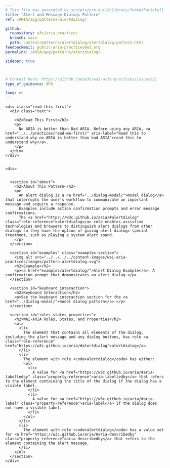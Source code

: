 ```yaml
---
# This file was generated by scripts/pre-build/library/formatForJekyll.js
title: "Alert and Message Dialogs Pattern"
ref: /ARIA/apg/patterns/alertdialog/

github:
  repository: w3c/aria-practices
  branch: main
  path: content/patterns/alertdialog/alertdialog-pattern.html
feedbackmail: public-aria-practices@w3.org
permalink: /ARIA/apg/patterns/alertdialog/

sidebar: true



# Context here: https://github.com/w3c/wai-aria-practices/issues/31
type_of_guidance: APG

lang: en
---
```

<meta charset="UTF-8" />
<meta content="width=device-width, initial-scale=1.0" name="viewport" />
<title>Alert and Message Dialogs Pattern</title>

<script src="../../../../content-assets/wai-aria-practices/shared/js/highlight.pack.js"></script>
<script src="../../../../content-assets/wai-aria-practices/shared/js/app.js"></script>


<link 
  rel="stylesheet"
  href="{{ '/content-assets/wai-aria-practices/styles.css' | relative_url }}"
>
<!-- Code highlighting styles -->
<link 
  rel="stylesheet"
  href="{{ '/content-assets/wai-aria-practices/shared/css/github.css' | relative_url }}"
>

<script>
const addBodyClass = undefined;
const enableSidebar = true;
if (addBodyClass) document.body.classList.add(addBodyClass);
if (enableSidebar) document.body.classList.add('has-sidebar');
</script>
    

<script>
    const parentPage = window.location.pathname.match(
      /\/(patterns|practices|about)\//
    )?.[1];
    if (parentPage) {
      const parentHref = 'a[href*="' + parentPage + '"]';
      document.querySelector(parentHref).classList.add('active');
    }
  </script>
<div>

    
    <div class="read-this-first">
      <div class="text">
        
        <h2>Read This First</h2>
        <p>
          No ARIA is better than Bad ARIA. Before using any ARIA, <a href="../../practices/read-me-first/" aria-label="Read this to understand why no ARIA is better than bad ARIA">read this to understand why</a>.
        </p>
      </div>
    </div>
  
    
    <div>
      

      <section id="about">
        <h2>About This Pattern</h2>
        <p>
          An alert dialog is a <a href="../dialog-modal/">modal dialog</a> that interrupts the user's workflow to communicate an important message and acquire a response.
          Examples include action confirmation prompts and error message confirmations.
          The <a href="https://w3c.github.io/aria/#alertdialog" class="role-reference">alertdialog</a> role enables assistive technologies and browsers to distinguish alert dialogs from other dialogs so they have the option of giving alert dialogs special treatment, such as playing a system alert sound.
        </p>
      </section>

      <section id="examples" class="examples-section">
        <img alt src="../../../../content-images/wai-aria-practices/images/pattern-alertdialog.svg">
        <h2>Example</h2>
        <p><a href="examples/alertdialog/">Alert Dialog Example</a>: A confirmation prompt that demonstrates an alert dialog.</p>
      </section>

      <section id="keyboard_interaction">
        <h2>Keyboard Interaction</h2>
        <p>See the keyboard interaction section for the <a href="../dialog-modal/">modal dialog pattern</a>.</p>
      </section>

      <section id="roles_states_properties">
        <h2>WAI-ARIA Roles, States, and Properties</h2>
        <ul>
          <li>
            The element that contains all elements of the dialog, including the alert message and any dialog buttons, has role <a class="role-reference" href="https://w3c.github.io/aria/#alertdialog">alertdialog</a>.
          </li>
          <li>
            The element with role <code>alertdialog</code> has either:
            <ul>
              <li>
                A value for <a href="https://w3c.github.io/aria/#aria-labelledby" class="property-reference">aria-labelledby</a> that refers to the element containing the title of the dialog if the dialog has a visible label.
              </li>
              <li>
                A value for <a href="https://w3c.github.io/aria/#aria-label" class="property-reference">aria-label</a> if the dialog does not have a visible label.
              </li>
            </ul>
          </li>
          <li>
            The element with role <code>alertdialog</code> has a value set for <a href="https://w3c.github.io/aria/#aria-describedby" class="property-reference">aria-describedby</a> that refers to the element containing the alert message.
          </li>
        </ul>
      </section>
    </div>
  
  
</div>
<script
  src="{{ '/content-assets/wai-aria-practices/shared/js/skipto.js' | relative_url }}"
  data-skipto="colorTheme:aria; displayOption:popup; containerElement:div"
></script>


